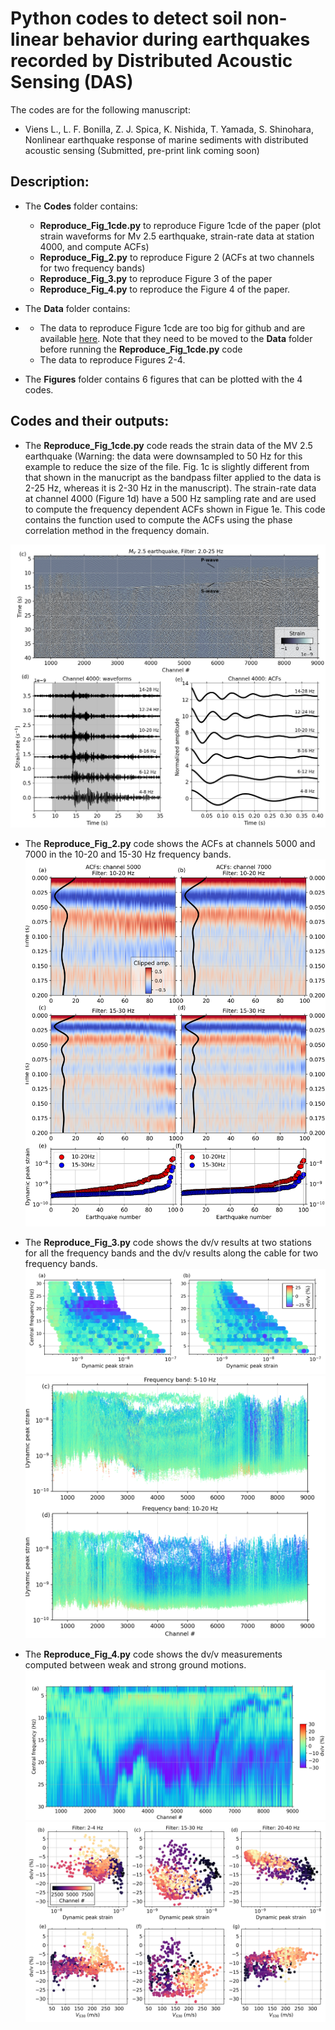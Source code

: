 # Python codes to detect soil non-linear behavior during earthquakes recorded by Distributed Acoustic Sensing (DAS) 

The codes are for the following manuscript:
- Viens L., L. F. Bonilla, Z. J. Spica, K. Nishida, T. Yamada, S. Shinohara, Nonlinear earthquake response of marine sediments with distributed acoustic sensing (Submitted, pre-print link coming soon)

## Description:
* The **Codes** folder contains:

  - **Reproduce_Fig_1cde.py** to reproduce Figure 1cde of the paper (plot strain waveforms for Mv 2.5 earthquake, strain-rate data at station 4000, and compute ACFs)
  - **Reproduce_Fig_2.py** to reproduce Figure 2 (ACFs at two channels for two frequency bands)
  - **Reproduce_Fig_3.py** to reproduce Figure 3 of the paper
  - **Reproduce_Fig_4.py** to reproduce the Figure 4 of the paper.

* The **Data** folder contains:
* - The data to reproduce Figure 1cde are too big for github and are available [here](https://drive.google.com/file/d/13Lk2pSpx4m9JTnw6Am0lyL1xRaNfHypZ/view?usp=sharing). Note that they need to be moved to the **Data** folder before running the **Reproduce_Fig_1cde.py** code
  - The data to reproduce Figures 2-4.
  

* The **Figures** folder contains 6 figures that can be plotted with the 4 codes. 


## Codes and their outputs:

* The **Reproduce_Fig_1cde.py** code reads the strain data of the MV 2.5 earthquake (Warning: the data were downsampled to 50 Hz for this example to reduce the size of the file. Fig. 1c is slightly different from that shown in the manucript as the bandpass filter applied to the data is 2-25 Hz, whereas it is 2-30 Hz in the manuscript). The strain-rate data at channel 4000 (Figure 1d) have a 500 Hz sampling rate and are used to compute the frequency dependent ACFs shown in Figue 1e. This code contains the function used to compute the ACFs using the phase correlation method in the frequency domain.

![Figure 1](https://github.com/lviens/2022_DAS_Nonlinearity/blob/main/Figures/Fig_1cde.png)


* The **Reproduce_Fig_2.py** code shows the ACFs at channels 5000 and 7000 in the 10-20 and 15-30 Hz frequency bands.
![Figure 2](https://github.com/lviens/2022_DAS_Nonlinearity/blob/main/Figures/Fig_2.png)

* The **Reproduce_Fig_3.py** code shows the dv/v results at two stations for all the frequency bands and the dv/v results along the cable for two frequency bands. 
![Figure 3a-b](https://github.com/lviens/2022_DAS_Nonlinearity/blob/main/Figures/Fig_3ab.png)
![Figure 3cd](https://github.com/lviens/2022_DAS_Nonlinearity/blob/main/Figures/Fig_3cd.png)

* The **Reproduce_Fig_4.py** code shows the dv/v measurements computed between weak and strong ground motions.
![Figure 4a](https://github.com/lviens/2022_DAS_Nonlinearity/blob/main/Figures/Fig_4a.png)
![Figure 4b-g](https://github.com/lviens/2022_DAS_Nonlinearity/blob/main/Figures/Fig_4b-g.png)

